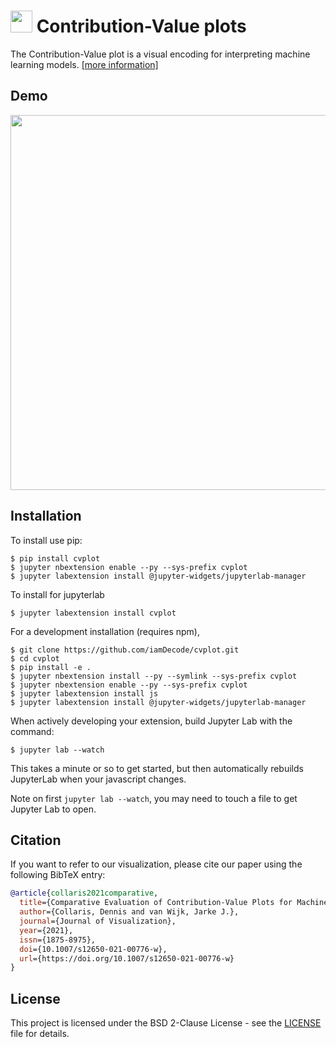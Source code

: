 # <img src="https://explaining.ml/images/cvplots/logo.png" height="35"/> Contribution-Value plots

The Contribution-Value plot is a visual encoding for interpreting machine learning models. [[more information]](https://explaining.ml/cvplots)


## Demo

<img src="https://user-images.githubusercontent.com/1223300/132945671-1e7c0b64-fb63-46b3-ac5f-3fa19808242c.png" width="600"/>


## Installation

To install use pip:

```
$ pip install cvplot
$ jupyter nbextension enable --py --sys-prefix cvplot
$ jupyter labextension install @jupyter-widgets/jupyterlab-manager
```

To install for jupyterlab

```
$ jupyter labextension install cvplot
```

For a development installation (requires npm),

```
$ git clone https://github.com/iamDecode/cvplot.git
$ cd cvplot
$ pip install -e .
$ jupyter nbextension install --py --symlink --sys-prefix cvplot
$ jupyter nbextension enable --py --sys-prefix cvplot
$ jupyter labextension install js
$ jupyter labextension install @jupyter-widgets/jupyterlab-manager
```

When actively developing your extension, build Jupyter Lab with the command:

```
$ jupyter lab --watch
```

This takes a minute or so to get started, but then automatically rebuilds JupyterLab when your javascript changes.

Note on first `jupyter lab --watch`, you may need to touch a file to get Jupyter Lab to open.


## Citation

If you want to refer to our visualization, please cite our paper using the following BibTeX entry:

```bibtex
@article{collaris2021comparative,
  title={Comparative Evaluation of Contribution-Value Plots for Machine Learning Understanding},
  author={Collaris, Dennis and van Wijk, Jarke J.},
  journal={Journal of Visualization},
  year={2021},
  issn={1875-8975},
  doi={10.1007/s12650-021-00776-w},
  url={https://doi.org/10.1007/s12650-021-00776-w}
}
```

## License

This project is licensed under the BSD 2-Clause License - see the [LICENSE](LICENSE) file for details.
